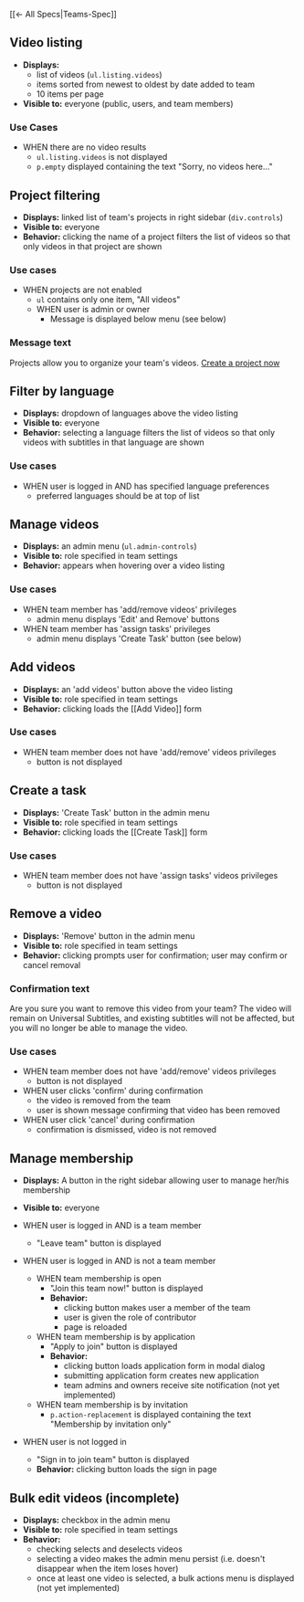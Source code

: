 [[← All Specs|Teams-Spec]]

## Video listing

* **Displays:**
    * list of videos (`ul.listing.videos`)
    * items sorted from newest to oldest by date added to team
    * 10 items per page
* **Visible to:** everyone (public, users, and team members)

### Use Cases

* WHEN there are no video results
    * `ul.listing.videos` is not displayed
    * `p.empty` displayed containing the text "Sorry, no videos here..."


## Project filtering

* **Displays:** linked list of team's projects in right sidebar (`div.controls`)
* **Visible to:** everyone
* **Behavior:** clicking the name of a project filters the list of videos so that only videos in that project are shown

### Use cases

* WHEN projects are not enabled
    * `ul` contains only one item, "All videos"
    * WHEN user is admin or owner
        * Message is displayed below menu (see below)

### Message text

Projects allow you to organize your team's videos. [Create a project now](#)


## Filter by language

* **Displays:** dropdown of languages above the video listing
* **Visible to:** everyone
* **Behavior:** selecting a language filters the list of videos so that only videos with subtitles in that language are shown

### Use cases

* WHEN user is logged in AND has specified language preferences
    * preferred languages should be at top of list


## Manage videos

* **Displays:** an admin menu (`ul.admin-controls`)
* **Visible to:** role specified in team settings
* **Behavior:** appears when hovering over a video listing

### Use cases

* WHEN team member has 'add/remove videos' privileges
    * admin menu displays 'Edit' and Remove' buttons
* WHEN team member has 'assign tasks' privileges
    * admin menu displays 'Create Task' button (see below)


## Add videos

* **Displays:** an 'add videos' button above the video listing
* **Visible to:** role specified in team settings
* **Behavior:** clicking loads the [[Add Video]] form

### Use cases

* WHEN team member does not have 'add/remove' videos privileges
    * button is not displayed


## Create a task

* **Displays:** 'Create Task' button in the admin menu
* **Visible to:** role specified in team settings
* **Behavior:** clicking loads the [[Create Task]] form

### Use cases

* WHEN team member does not have 'assign tasks' videos privileges
    * button is not displayed


## Remove a video

* **Displays:** 'Remove' button in the admin menu
* **Visible to:** role specified in team settings
* **Behavior:** clicking prompts user for confirmation; user may confirm or cancel removal

###  Confirmation text

Are you sure you want to remove this video from your team? The video will remain on Universal Subtitles, and existing subtitles will not be affected, but you will no longer be able to manage the video.

### Use cases

* WHEN team member does not have 'add/remove' videos privileges
    * button is not displayed
* WHEN user clicks 'confirm' during confirmation
    * the video is removed from the team
    * user is shown message confirming that video has been removed
* WHEN user click 'cancel' during confirmation
    * confirmation is dismissed, video is not removed


## Manage membership

* **Displays:** A button in the right sidebar allowing user to manage her/his membership
* **Visible to:** everyone

* WHEN user is logged in AND is a team member
    * "Leave team" button is displayed
* WHEN user is logged in AND is not a team member
    * WHEN team membership is open
        * "Join this team now!" button is displayed
        * **Behavior:** 
            * clicking button makes user a member of the team
            * user is given the role of contributor
            * page is reloaded
    * WHEN team membership is by application
        * "Apply to join" button is displayed
        * **Behavior:**
            * clicking button loads application form in modal dialog
            * submitting application form creates new application
            * team admins and owners receive site notification (not yet implemented)
    * WHEN team membership is by invitation
        * `p.action-replacement` is displayed containing the text "Membership by invitation only"
* WHEN user is not logged in
    * "Sign in to join team" button is displayed
    * **Behavior:** clicking button loads the sign in page


## Bulk edit videos (incomplete)

* **Displays:** checkbox in the admin menu
* **Visible to:** role specified in team settings
* **Behavior:** 
    * checking selects and deselects videos
    * selecting a video makes the admin menu persist (i.e. doesn't disappear when the item loses hover)
    * once at least one video is selected, a bulk actions menu is displayed (not yet implemented)